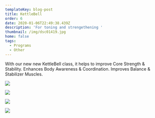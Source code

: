 ```yaml
---
templateKey: blog-post
title: KettleBell
order: 6
date: 2020-01-06T22:49:38.439Z
description: 'For toning and strengethening '
thumbnail: /img/dsc01419.jpg
home: false
tags:
  - Programs
  - Other
---
```

With our new new KettleBell class, it helps to improve Core Strength & Stability. Enhances Body Awareness & Coordination. Improves Balance & Stabilizer Muscles.

![](/img/dsc00634.jpg)

![](/img/dsc00524.jpg)

![](/img/dsc01268.jpg)

![](/img/dsc01268.jpg)
